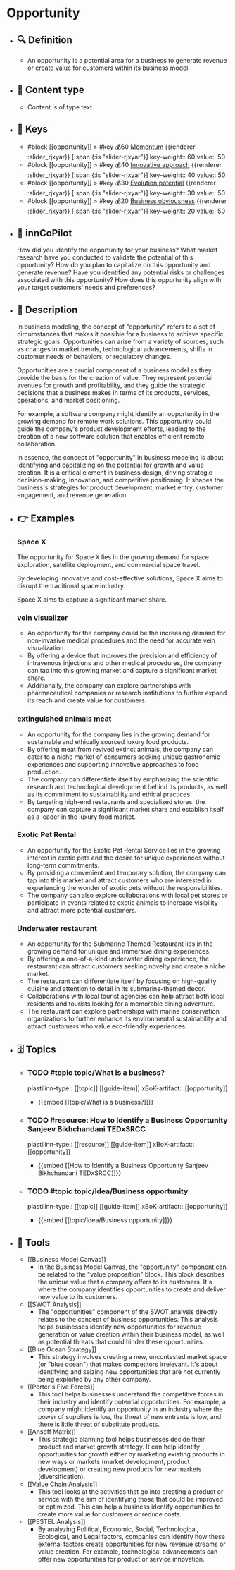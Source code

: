 # Opportunity
- ## 🔍 Definition
  - An opportunity is a potential area for a business to generate revenue or create value for customers within its business model.
- ## 📰 Content type 
  - Content is of type text.
  
- ## 🔑 Keys
  - #block [[opportunity]] > #key 💰60 [Momentum](https://xbokmd.github.io/plastilinn/#/docs/xBoK/sections/opportunity%2FMomentum) {{renderer :slider_rjxyar}} [:span {:is "slider-rjxyar"}] 
    key-weight:: 60
    value:: 50
  - #block [[opportunity]] > #key 💰40 [Innovative approach](https://xbokmd.github.io/plastilinn/#/docs/xBoK/sections/opportunity%2FInnovative%20approach) {{renderer :slider_rjxyar}} [:span {:is "slider-rjxyar"}] 
    key-weight:: 40
    value:: 50
  - #block [[opportunity]] > #key 💰30 [Evolution potential](https://xbokmd.github.io/plastilinn/#/docs/xBoK/sections/opportunity%2FEvolution%20potential) {{renderer :slider_rjxyar}} [:span {:is "slider-rjxyar"}] 
    key-weight:: 30
    value:: 50
  - #block [[opportunity]] > #key 💰20 [Business obviousness](https://xbokmd.github.io/plastilinn/#/docs/xBoK/sections/opportunity%2FBusiness%20obviousness) {{renderer :slider_rjxyar}} [:span {:is "slider-rjxyar"}] 
    key-weight:: 20
    value:: 50
- ## 🤖 innCoPilot
  How did you identify the opportunity for your business? 
  What market research have you conducted to validate the potential of this opportunity? 
  How do you plan to capitalize on this opportunity and generate revenue? 
  Have you identified any potential risks or challenges associated with this opportunity? 
  How does this opportunity align with your target customers' needs and preferences?
- ## 📖 Description
  In business modeling, the concept of "opportunity" refers to a set of circumstances that makes it possible for a business to achieve specific, strategic goals. Opportunities can arise from a variety of sources, such as changes in market trends, technological advancements, shifts in customer needs or behaviors, or regulatory changes. 
  
  Opportunities are a crucial component of a business model as they provide the basis for the creation of value. They represent potential avenues for growth and profitability, and they guide the strategic decisions that a business makes in terms of its products, services, operations, and market positioning. 
  
  For example, a software company might identify an opportunity in the growing demand for remote work solutions. This opportunity could guide the company's product development efforts, leading to the creation of a new software solution that enables efficient remote collaboration. 
  
  In essence, the concept of "opportunity" in business modeling is about identifying and capitalizing on the potential for growth and value creation. It is a critical element in business design, driving strategic decision-making, innovation, and competitive positioning. It shapes the business's strategies for product development, market entry, customer engagement, and revenue generation.
- ## 👉 Examples
  ### Space X
  The opportunity for Space X lies in the growing demand for space exploration, satellite deployment, and commercial space travel.
  
  By developing innovative and cost-effective solutions, Space X aims to disrupt the traditional space industry.
  
  Space X aims to capture a significant market share.
  ### vein visualizer
  - An opportunity for the company could be the increasing demand for non-invasive medical procedures and the need for accurate vein visualization.
  - By offering a device that improves the precision and efficiency of intravenous injections and other medical procedures, the company can tap into this growing market and capture a significant market share.
  - Additionally, the company can explore partnerships with pharmaceutical companies or research institutions to further expand its reach and create value for customers.
  ### extinguished animals meat
  - An opportunity for the company lies in the growing demand for sustainable and ethically sourced luxury food products.
  - By offering meat from revived extinct animals, the company can cater to a niche market of consumers seeking unique gastronomic experiences and supporting innovative approaches to food production.
  - The company can differentiate itself by emphasizing the scientific research and technological development behind its products, as well as its commitment to sustainability and ethical practices.
  - By targeting high-end restaurants and specialized stores, the company can capture a significant market share and establish itself as a leader in the luxury food market.
  ### Exotic Pet Rental
  - An opportunity for the Exotic Pet Rental Service lies in the growing interest in exotic pets and the desire for unique experiences without long-term commitments.
  - By providing a convenient and temporary solution, the company can tap into this market and attract customers who are interested in experiencing the wonder of exotic pets without the responsibilities.
  - The company can also explore collaborations with local pet stores or participate in events related to exotic animals to increase visibility and attract more potential customers.
  ### Underwater restaurant
  - An opportunity for the Submarine Themed Restaurant lies in the growing demand for unique and immersive dining experiences.
  - By offering a one-of-a-kind underwater dining experience, the restaurant can attract customers seeking novelty and create a niche market.
  - The restaurant can differentiate itself by focusing on high-quality cuisine and attention to detail in its submarine-themed decor.
  - Collaborations with local tourist agencies can help attract both local residents and tourists looking for a memorable dining adventure.
  - The restaurant can explore partnerships with marine conservation organizations to further enhance its environmental sustainability and attract customers who value eco-friendly experiences.
- ## 🗄️ Topics
    - ### TODO #topic topic/What is a business?
      plastilinn-type:: [[topic]] [[guide-item]]
      xBoK-artifact:: [[opportunity]]
      - {{embed [[topic/What is a business?]]}}
  
    - ### TODO #resource: How to Identify a Business Opportunity  Sanjeev Bikhchandani  TEDxSRCC
      plastilinn-type:: [[resource]] [[guide-item]]
      xBoK-artifact:: [[opportunity]]
        - {{embed [[How to Identify a Business Opportunity  Sanjeev Bikhchandani  TEDxSRCC]]}}
    
    - ### TODO #topic topic/Idea/Business opportunity
      plastilinn-type:: [[topic]] [[guide-item]]
      xBoK-artifact:: [[opportunity]]
      - {{embed [[topic/Idea/Business opportunity]]}}
  
- ## 🧰 Tools
  - [[Business Model Canvas]]
    - In the Business Model Canvas, the "opportunity" component can be related to the "value proposition" block. This block describes the unique value that a company offers to its customers. It's where the company identifies opportunities to create and deliver new value to its customers. 
  - [[SWOT Analysis]]
    - The "opportunities" component of the SWOT analysis directly relates to the concept of business opportunities. This analysis helps businesses identify new opportunities for revenue generation or value creation within their business model, as well as potential threats that could hinder these opportunities.
  - [[Blue Ocean Strategy]]
    - This strategy involves creating a new, uncontested market space (or "blue ocean") that makes competitors irrelevant. It's about identifying and seizing new opportunities that are not currently being exploited by any other company. 
  - [[Porter's Five Forces]]
    - This tool helps businesses understand the competitive forces in their industry and identify potential opportunities. For example, a company might identify an opportunity in an industry where the power of suppliers is low, the threat of new entrants is low, and there is little threat of substitute products.
  - [[Ansoff Matrix]]
    - This strategic planning tool helps businesses decide their product and market growth strategy. It can help identify opportunities for growth either by marketing existing products in new ways or markets (market development, product development) or creating new products for new markets (diversification).
  - [[Value Chain Analysis]]
    - This tool looks at the activities that go into creating a product or service with the aim of identifying those that could be improved or optimized. This can help a business identify opportunities to create more value for customers or reduce costs.
  - [[PESTEL Analysis]]
    - By analyzing Political, Economic, Social, Technological, Ecological, and Legal factors, companies can identify how these external factors create opportunities for new revenue streams or value creation. For example, technological advancements can offer new opportunities for product or service innovation.
